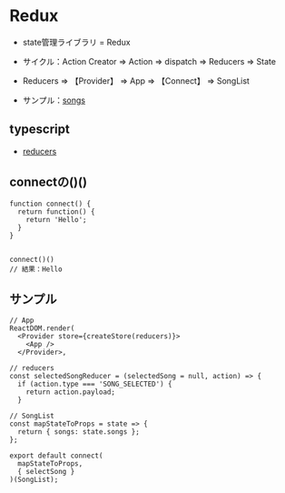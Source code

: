 # Redux
- state管理ライブラリ = Redux

- サイクル：Action Creator => Action => dispatch => Reducers => State
- Reducers => 【Provider】 => App => 【Connect】 => SongList

- サンプル：[songs]()


## typescript
- [reducers](https://github.com/endw0901/react_typescript/blob/main/reducers.md)


## connectの()()

```
function connect() {
  return function() {
    return 'Hello';
  }
}


connect()()
// 結果：Hello
```

## サンプル

```
// App
ReactDOM.render(
  <Provider store={createStore(reducers)}>
    <App />
  </Provider>,
  
// reducers
const selectedSongReducer = (selectedSong = null, action) => {
  if (action.type === 'SONG_SELECTED') {
    return action.payload;
  }
  
// SongList
const mapStateToProps = state => {
  return { songs: state.songs };
};

export default connect(
  mapStateToProps,
  { selectSong }
)(SongList);
```

